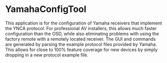 # YamahaConfigTool

This application is for the configuration of Yamaha receivers that implement the YNCA protocol. For professional AV installers, this allows much faster configuration than the OSD, while also eliminating problems with using the factory remote with a remotely located receiver. The GUI and commands are generated by parsing the example protocol files provided by Yamaha. This allows for close to 100% feature coverage for new devices by simply dropping in a new protocol example file.  
